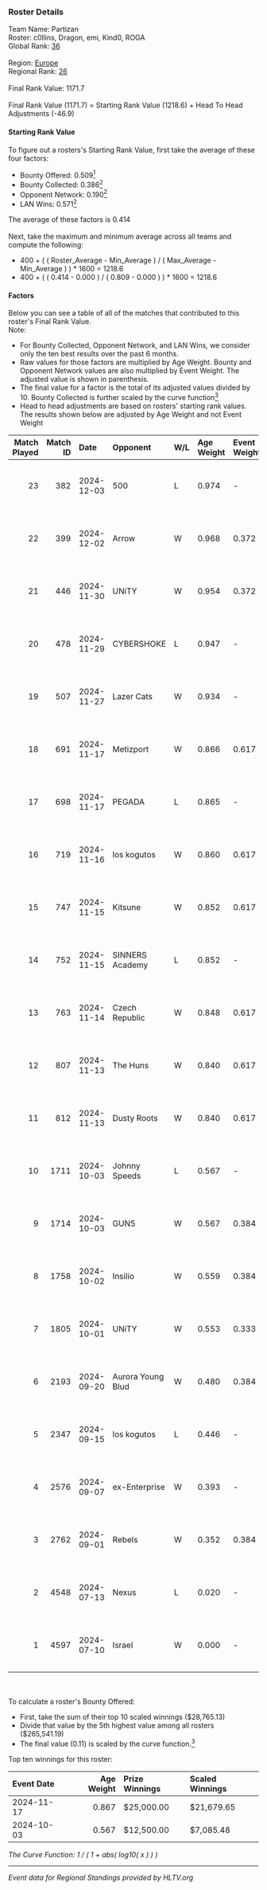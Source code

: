### Roster Details<br />
Team Name: Partizan<br />
Roster: c0llins, Dragon, emi, Kind0, ROGA<br />
Global Rank: [36](../../standings_global_2025_01_06.md)<br />
<br />
Region: [Europe]( ../../standings_europe_2025_01_06.md)<br />
Regional Rank: [26]( ../../standings_europe_2025_01_06.md)<br />
<br />
Final Rank Value:  1171.7<br />
<br />
Final Rank Value (1171.7) = Starting Rank Value (1218.6) + Head To Head Adjustments (-46.9)<br />

#### Starting Rank Value<br />
To figure out a rosters's Starting Rank Value, first take the average of these four factors:<br />
- Bounty Offered: 0.509[<sup>1</sup>](#table2)
- Bounty Collected: 0.386[<sup>2</sup>](#table1)
- Opponent Network: 0.190[<sup>2</sup>](#table1)
- LAN Wins: 0.571[<sup>2</sup>](#table1)

The average of these factors is 0.414<br />
<br />
Next, take the maximum and minimum average across all teams and compute the following:<br />
- 400 + ( ( Roster_Average - Min_Average ) / ( Max_Average - Min_Average ) ) * 1600 = 1218.6
- 400 + ( ( 0.414 - 0.000 ) / ( 0.809 - 0.000 ) ) * 1600 = 1218.6


#### Factors<br />
Below you can see a table of all of the matches that contributed to this roster's Final Rank Value.<br />
Note:<br />

- For Bounty Collected, Opponent Network, and LAN Wins, we consider only the ten best results over the past 6 months.
- Raw values for those factors are multiplied by Age Weight. Bounty and Opponent Network values are also multiplied by Event Weight. The adjusted value is shown in parenthesis.
- The final value for a factor is the total of its adjusted values divided by 10. Bounty Collected is further scaled by the curve function[<sup>3</sup>](#curveFunction)
- Head to head adjustments are based on rosters' starting rank values. The results shown below are adjusted by Age Weight and not Event Weight
<span id="table1"></span><br />


| Match Played | Match ID | Date       | Opponent          | W/L | Age Weight | Event Weight | Bounty Collected | Opponent Network | LAN Wins  | H2H Adj. | Roster                              |
| -: | -: | :- | :- | :- | :- | :- | :- | :- | :- | -: | :- |
|           23 |      382 | 2024-12-03 | 500               | L   | 0.974      | -            | -                | -                | -         |   -19.60 | c0llins, Dragon, emi, Kind0, ROGA   |
|           22 |      399 | 2024-12-02 | Arrow             | W   | 0.968      | 0.372        | 0.023 (0.008)    | 0.155 (0.056)    | 0 (0.000) |     3.78 | c0llins, Dragon, emi, Kind0, ROGA   |
|           21 |      446 | 2024-11-30 | UNiTY             | W   | 0.954      | 0.372        | 0.067 (0.024)    | 0.293 (0.104)    | 0 (0.000) |     5.65 | c0llins, Dragon, emi, Kind0, ROGA   |
|           20 |      478 | 2024-11-29 | CYBERSHOKE        | L   | 0.947      | -            | -                | -                | -         |   -25.63 | c0llins, Dragon, emi, Kind0, ROGA   |
|           19 |      507 | 2024-11-27 | Lazer Cats        | W   | 0.934      | -            | -                | -                | 0 (0.000) |     1.30 | c0llins, Dragon, emi, Kind0, ROGA   |
|           18 |      691 | 2024-11-17 | Metizport         | W   | 0.866      | 0.617        | 0.168 (0.090)    | 0.805 (0.431)    | 1 (0.866) |    15.26 | c0llins, choiv7, Dragon, emi, Kind0 |
|           17 |      698 | 2024-11-17 | PEGADA            | L   | 0.865      | -            | -                | -                | -         |   -14.63 | c0llins, choiv7, Dragon, emi, Kind0 |
|           16 |      719 | 2024-11-16 | los kogutos       | W   | 0.860      | 0.617        | 0.069 (0.036)    | 0.876 (0.465)    | 1 (0.860) |     6.59 | c0llins, choiv7, Dragon, emi, Kind0 |
|           15 |      747 | 2024-11-15 | Kitsune           | W   | 0.852      | 0.617        | 0.008 (0.004)    | -                | 1 (0.852) |     0.64 | c0llins, choiv7, Dragon, emi, Kind0 |
|           14 |      752 | 2024-11-15 | SINNERS Academy   | L   | 0.852      | -            | -                | -                | -         |   -24.59 | c0llins, choiv7, Dragon, emi, Kind0 |
|           13 |      763 | 2024-11-14 | Czech Republic    | W   | 0.848      | 0.617        | -                | 0.112 (0.059)    | 1 (0.848) |     1.48 | c0llins, choiv7, Dragon, emi, Kind0 |
|           12 |      807 | 2024-11-13 | The Huns          | W   | 0.840      | 0.617        | 0.051 (0.027)    | 0.339 (0.176)    | 1 (0.840) |     5.66 | c0llins, choiv7, Dragon, emi, Kind0 |
|           11 |      812 | 2024-11-13 | Dusty Roots       | W   | 0.840      | 0.617        | -                | 0.315 (0.164)    | 1 (0.840) |     2.21 | c0llins, choiv7, Dragon, emi, Kind0 |
|           10 |     1711 | 2024-10-03 | Johnny Speeds     | L   | 0.567      | -            | -                | -                | -         |   -13.07 | c0llins, Dragon, emi, Kind0, ROGA   |
|            9 |     1714 | 2024-10-03 | GUN5              | W   | 0.567      | 0.384        | 0.199 (0.043)    | 1.000 (0.218)    | 0 (0.000) |     5.73 | c0llins, Dragon, emi, Kind0, ROGA   |
|            8 |     1758 | 2024-10-02 | Insilio           | W   | 0.559      | 0.384        | -                | 0.331 (0.071)    | -         |     2.34 | c0llins, Dragon, emi, Kind0, ROGA   |
|            7 |     1805 | 2024-10-01 | UNiTY             | W   | 0.553      | 0.333        | 0.067 (0.012)    | -                | -         |     3.35 | c0llins, Dragon, emi, Kind0, ROGA   |
|            6 |     2193 | 2024-09-20 | Aurora Young Blud | W   | 0.480      | 0.384        | 0.042 (0.008)    | 0.847 (0.156)    | -         |     2.70 | c0llins, Dragon, emi, Kind0, ROGA   |
|            5 |     2347 | 2024-09-15 | los kogutos       | L   | 0.446      | -            | -                | -                | -         |    -8.79 | c0llins, Dragon, emi, Kind0, ROGA   |
|            4 |     2576 | 2024-09-07 | ex-Enterprise     | W   | 0.393      | -            | -                | -                | -         |     1.55 | Dragon, emi, Kind0, ROGA, xicoz     |
|            3 |     2762 | 2024-09-01 | Rebels            | W   | 0.352      | 0.384        | 0.035 (0.005)    | -                | -         |     1.29 | c0llins, Dragon, emi, Kind0, ROGA   |
|            2 |     4548 | 2024-07-13 | Nexus             | L   | 0.020      | -            | -                | -                | -         |    -0.12 | c0llins, choiv7, Dragon, emi, Kind0 |
|            1 |     4597 | 2024-07-10 | Israel            | W   | 0.000      | -            | -                | -                | -         |     0.00 | c0llins, Dragon, emi, Kind0, VLDN   |

<br />
<span id="table2"></span><br />
To calculate a roster's Bounty Offered:<br />

- First, take the sum of their top 10 scaled winnings ($28,765.13)
- Divide that value by the 5th highest value among all rosters ($265,541.19)
- The final value (0.11) is scaled by the curve function.[<sup>3</sup>](#curveFunction)

Top ten winnings for this roster:<br />

| Event Date | Age Weight | Prize Winnings | Scaled Winnings |
| :- | -: | :- | :- |
| 2024-11-17 |      0.867 | $25,000.00     | $21,679.65      |
| 2024-10-03 |      0.567 | $12,500.00     | $7,085.48       |


<span id="curveFunction"></span>_The Curve Function: 1 / ( 1 + abs( log10( x ) ) )_<br />

---
_Event data for Regional Standings provided by HLTV.org_<br />
